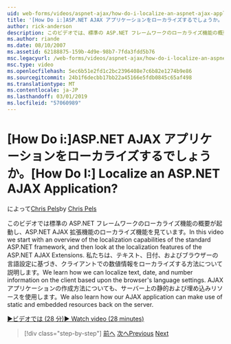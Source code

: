 ```yaml
---
uid: web-forms/videos/aspnet-ajax/how-do-i-localize-an-aspnet-ajax-application
title: '[How Do i:]ASP.NET AJAX アプリケーションをローカライズするでしょうか。 | Microsoft Docs'
author: rick-anderson
description: このビデオでは、標準の ASP.NET フレームワークのローカライズ機能の概要が起動し、ローカリゼーション機能を確認し、.
ms.author: riande
ms.date: 08/10/2007
ms.assetid: 62188875-159b-4d9e-98b7-7fda3fdd5b76
msc.legacyurl: /web-forms/videos/aspnet-ajax/how-do-i-localize-an-aspnet-ajax-application
msc.type: video
ms.openlocfilehash: 5ec6b51e2fd1c2bc2396408e7c6b82e1274b9e86
ms.sourcegitcommit: 24b1f6decbb17bb22a45166e5fdb0845c65af498
ms.translationtype: MT
ms.contentlocale: ja-JP
ms.lasthandoff: 03/01/2019
ms.locfileid: "57060989"
---
```

<a name="how-do-i-localize-an-aspnet-ajax-application"></a><span data-ttu-id="9cb3d-104">[How Do i:]ASP.NET AJAX アプリケーションをローカライズするでしょうか。</span><span class="sxs-lookup"><span data-stu-id="9cb3d-104">[How Do I:] Localize an ASP.NET AJAX Application?</span></span>
====================
<span data-ttu-id="9cb3d-105">によって[Chris Pels](https://twitter.com/chrispels)</span><span class="sxs-lookup"><span data-stu-id="9cb3d-105">by [Chris Pels](https://twitter.com/chrispels)</span></span>

<span data-ttu-id="9cb3d-106">このビデオでは標準の ASP.NET フレームワークのローカライズ機能の概要が起動し、ASP.NET AJAX 拡張機能のローカライズ機能を見ています。</span><span class="sxs-lookup"><span data-stu-id="9cb3d-106">In this video we start with an overview of the localization capabilities of the standard ASP.NET framework, and then look at the localization features of the ASP.NET AJAX Extensions.</span></span> <span data-ttu-id="9cb3d-107">私たちは、テキスト、日付、およびブラウザーの言語設定に基づき、クライアントでの数値情報をローカライズする方法について説明します。</span><span class="sxs-lookup"><span data-stu-id="9cb3d-107">We learn how we can localize text, date, and number information on the client based upon the browser's language settings.</span></span> <span data-ttu-id="9cb3d-108">AJAX アプリケーションの作成方法についても、サーバー上の静的および埋め込みリソースを使用します。</span><span class="sxs-lookup"><span data-stu-id="9cb3d-108">We also learn how our AJAX application can make use of static and embedded resources back on the server.</span></span>

[<span data-ttu-id="9cb3d-109">&#9654;ビデオでは (28 分)</span><span class="sxs-lookup"><span data-stu-id="9cb3d-109">&#9654; Watch video (28 minutes)</span></span>](https://channel9.msdn.com/Blogs/ASP-NET-Site-Videos/how-do-i-localize-an-aspnet-ajax-application)

> [!div class="step-by-step"]
> <span data-ttu-id="9cb3d-110">[前へ](how-do-i-implement-the-persistent-communications-pattern-with-the-updatepanel.md)
> [次へ](how-do-i-implement-the-persistent-communications-pattern-using-web-services.md)</span><span class="sxs-lookup"><span data-stu-id="9cb3d-110">[Previous](how-do-i-implement-the-persistent-communications-pattern-with-the-updatepanel.md)
[Next](how-do-i-implement-the-persistent-communications-pattern-using-web-services.md)</span></span>
